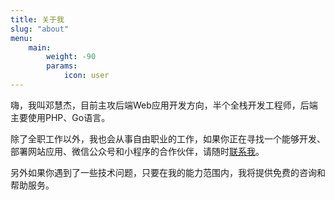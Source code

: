 ```yaml
---
title: 关于我
slug: "about"
menu:
    main: 
        weight: -90
        params:
            icon: user
---
```


嗨，我叫邓慧杰，目前主攻后端Web应用开发方向，半个全栈开发工程师，后端主要使用PHP、Go语言。

除了全职工作以外，我也会从事自由职业的工作，如果你正在寻找一个能够开发、部署网站应用、微信公众号和小程序的合作伙伴，请随时<a class="link" target="_blank" href="mailto:jaycedeng@outlook.com">联系我</a>。

另外如果你遇到了一些技术问题，只要在我的能力范围内，我将提供免费的咨询和帮助服务。